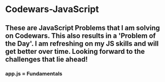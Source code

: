 # Codewars-JavaScript

## These are JavaScript Problems that I am solving on Codewars. This also results in a 'Problem of the Day'. I am refreshing on my JS skills and will get better over time. Looking forward to the challenges that lie ahead!

### app.js = Fundamentals
